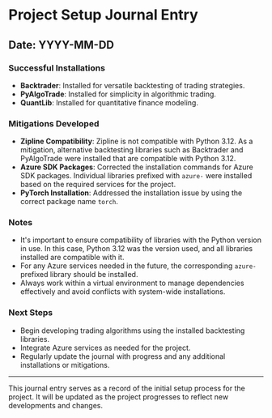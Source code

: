 # Project Setup Journal Entry

## Date: YYYY-MM-DD

### Successful Installations

- **Backtrader**: Installed for versatile backtesting of trading strategies.
- **PyAlgoTrade**: Installed for simplicity in algorithmic trading.
- **QuantLib**: Installed for quantitative finance modeling.

### Mitigations Developed

- **Zipline Compatibility**: Zipline is not compatible with Python 3.12. As a mitigation, alternative backtesting libraries such as Backtrader and PyAlgoTrade were installed that are compatible with Python 3.12.
- **Azure SDK Packages**: Corrected the installation commands for Azure SDK packages. Individual libraries prefixed with `azure-` were installed based on the required services for the project.
- **PyTorch Installation**: Addressed the installation issue by using the correct package name `torch`.

### Notes

- It's important to ensure compatibility of libraries with the Python version in use. In this case, Python 3.12 was the version used, and all libraries installed are compatible with it.
- For any Azure services needed in the future, the corresponding `azure-` prefixed library should be installed.
- Always work within a virtual environment to manage dependencies effectively and avoid conflicts with system-wide installations.

### Next Steps

- Begin developing trading algorithms using the installed backtesting libraries.
- Integrate Azure services as needed for the project.
- Regularly update the journal with progress and any additional installations or mitigations.

---

This journal entry serves as a record of the initial setup process for the project. It will be updated as the project progresses to reflect new developments and changes.
